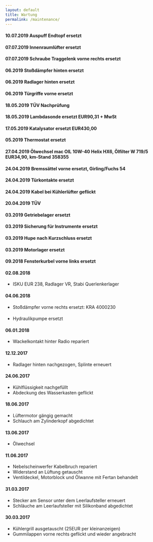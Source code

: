 ```yaml
---
layout: default
title: Wartung
permalink: /maintenance/
---
```


#### 10.07.2019 Auspuff Endtopf ersetzt

#### 07.07.2019 Innenraumlüfter ersetzt

#### 07.07.2019 Schraube Traggelenk vorne rechts ersetzt

#### 06.2019 Stoßdämpfer hinten ersetzt

#### 06.2019 Radlager hinten ersetzt

#### 06.2019 Türgriffe vorne ersetzt

#### 18.05.2019 TÜV Nachprüfung

#### 18.05.2019 Lambdasonde ersetzt EUR90,31 + MwSt

#### 17.05.2019 Katalysator ersetzt EUR430,00

#### 05.2019 Thermostat ersetzt

#### 27.04.2019 Ölwechsel mac OIL 10W-40 Helix HX6, Ölfilter W 719/5 EUR34,90, km-Stand 358355

#### 24.04.2019 Bremssättel vorne ersetzt, Girling/Fuchs 54

#### 24.04.2019 Türkontakte ersetzt

#### 24.04.2019 Kabel bei Kühlerlüfter geflickt

#### 20.04.2019 TÜV 

#### 03.2019 Getriebelager ersetzt

#### 03.2019 Sicherung für Instrumente ersetzt

#### 03.2019 Hupe nach Kurzschluss ersetzt

#### 03.2019 Motorlager ersetzt

#### 09.2018 Fensterkurbel vorne links ersetzt

#### 02.08.2018
- ISKU EUR 238, Radlager VR, Stabi Querlenkerlager

#### 04.06.2018
- Stoßdämpfer vorne rechts ersetzt: KRA 4000230

#### 
- Hydraulikpumpe ersetzt

#### 06.01.2018
- Wackelkontakt hinter Radio repariert

#### 12.12.2017
- Radlager hinten nachgezogen, Splinte erneuert

#### 24.06.2017
- Kühlflüssigkeit nachgefüllt
- Abdeckung des Wasserkasten geflickt

#### 18.06.2017
- Lüftermotor gängig gemacht
- Schlauch am Zylinderkopf abgedichtet

#### 13.06.2017
- Ölwechsel

#### 11.06.2017
- Nebelscheinwerfer Kabelbruch repariert
- Widerstand an Lüftung getauscht
- Ventildeckel, Motorblock und Ölwanne mit Fertan behandelt

#### 31.03.2017
- Stecker am Sensor unter dem Leerlaufsteller erneuert
- Schläuche am Leerlaufsteller mit Silikonband abgedichtet 

#### 30.03.2017
- Kühlergrill ausgetauscht (25EUR per kleinanzeigen)
- Gummilappen vorne rechts geflickt und wieder angebracht
